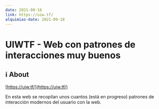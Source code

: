 ```yaml
---
date: 2021-09-16
link: https://uiw.tf/
alquimias-date: 2021-09-18
---
```


# UIWTF - Web con patrones de interacciones muy buenos

## ℹ️ About

[https://uiw.tf/](https://uiw.tf/)

En esta web se recopilan unos cuantos (está en progreso) patrones de interacción modernos del usuario con la web.

